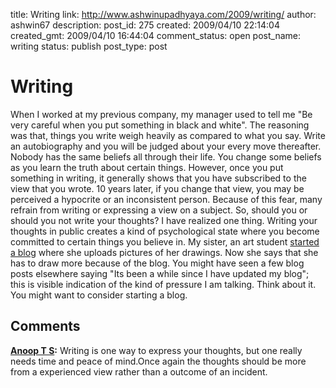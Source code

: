 title: Writing
link: http://www.ashwinupadhyaya.com/2009/writing/
author: ashwin67
description: 
post_id: 275
created: 2009/04/10 22:14:04
created_gmt: 2009/04/10 16:44:04
comment_status: open
post_name: writing
status: publish
post_type: post

# Writing

When I worked at my previous company, my manager used to tell me "Be very careful when you put something in black and white". The reasoning was that, things you write weigh heavily as compared to what you say. Write an autobiography and you will be judged about your every move thereafter. Nobody has the same beliefs all through their life. You change some beliefs as you learn the truth about certain things. However, once you put something in writing, it generally shows that you have subscribed to the view that you wrote. 10 years later, if you change that view, you may be perceived a hypocrite or an inconsistent person. Because of this fear, many refrain from writing or expressing a view on a subject. So, should you or should you not write your thoughts? I have realized one thing. Writing your thoughts in public creates a kind of psychological state where you become committed to certain things you believe in. My sister, an art student [started a blog](http://www.aashitha.com/) where she uploads pictures of her drawings. Now she says that she has to draw more because of the blog. You might have seen a few blog posts elsewhere saying "Its been a while since I have updated my blog"; this is visible indication of the kind of pressure I am talking. Think about it. You might want to consider starting a blog.

## Comments

**[Anoop T S](#43 "2009-04-13 14:21:12"):** Writing is one way to express your thoughts, but one really needs time and peace of mind.Once again the thoughts should be more from a experienced view rather than a outcome of an incident.

